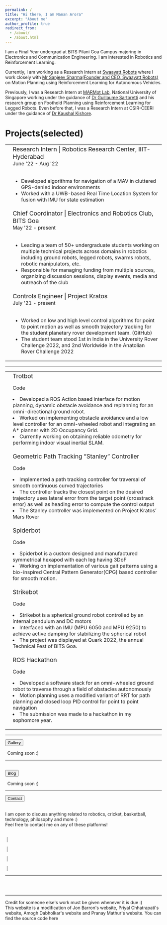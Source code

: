 ```yaml
---
permalink: /
title: "Hi there, I am Manan Arora"
excerpt: "About me"
author_profile: true
redirect_from: 
  - /about/
  - /about.html
---
```


I am a Final Year undergrad at BITS Pilani Goa Campus majoring in Electronics and Communication Engineering. I am interested in Robotics and Reinforcement Learning.

Currently, I am working as a Research Intern at [Swaayatt Robots](https://www.swaayattrobots.com/) where I work closely with [Mr Sanjeev Sharma(Founder and CEO, Swaayatt Robots)](https://www.swaayattrobots.com/) on Motion Planning using Reinforcement Learning for Autonomous Vehicles.

Previously, I was a Research Intern at [MARMot Lab](https://www.marmotlab.org/), National University of Singapore working under the guidance of [Dr Guillaume Sartoretti](https://www.marmotlab.org/bio.html) and his research group on Foothold Planning using Reinforcement Learning for Legged Robots. Even before that, I was a Research Intern at CSIR-CEERI under the guidance of [Dr Kaushal Kishore](https://www.ceeri.res.in/profiles/kaushal-kishore/).


# Projects(selected)


<div>

<table border=0>
<tbody>
<tr>
<td>

</td>
<td>
    <papertitle><big> Research Intern </big>
    </papertitle>
    <papertitle><big> | Robotics Research Center, IIIT-Hyderabad</big></papertitle>
    <br>
    June &apos;22 - Aug &apos;22
    <br>
    <br>
    <p>
    <ul>
        <li>Developed algorithms for navigation of a MAV in cluttered GPS-denied indoor environments</li>
        <li>Worked with a UWB-based Real Time Location System for fusion with IMU for state estimation</li>
    </ul>
    </p>
</td>
</tr>
<tr>
<td>

</td>
<td>
    <papertitle><big> Chief Coordinator </big>
    </papertitle>
    <papertitle><big> | Electronics and Robotics Club, BITS Goa</big></papertitle>
    <br>
    May &apos;22 - present
    <br>
    <br>
    <p>
    <ul>
        <li>Leading a team of 50+ undergraduate students working on multiple technical projects across domains in robotics
            including ground robots, legged robots, swarms robots, robotic manipulators, etc.</li>
        <li>Responsible for managing funding from multiple sources, organizing discussion sessions, display events, media and
            outreach of the <a>club</a></li>
    </ul>
    </p>
</td>
</tr>
<tr>
<td>

</td>
<td>
    <papertitle><big> Controls Engineer</big>
    </papertitle>
    <papertitle><big> | Project Kratos</big></papertitle>
    <br>
    July &apos;21 - present
    <br>
    <br>
    <p>
    <ul>
        <li>Worked on low and high level control algorithms for point to point motion as well as smooth trajectory tracking for the student planetary rover development team. <a>(GitHub)</a>
        </li>
        <li>The student team stood 1st in India in the <a>University Rover Challenge 2022</a>, and <a>2nd Worldwide</a> in the <a>Anatolian Rover Challenge 2022</a>
        </li>
    </ul>
    </p>
</td>
        </tr>
</tbody>
</table>
</div>
<hr>

<!-- blog-->

<!-- Projects -->
<div>

<table border=0 class="bg_colour">
<tbody>

<tr>
<td>

</td>
<td>
<papertitle><big>Trotbot</big></papertitle>

<br>
<p>
<a>Code</a>
</p>
<li>Developed a ROS Action based interface for motion planning, dynamic obstacle avoidance and replanning for an omni-directional ground robot. </li>
<li>Worked on implementing obstacle avoidance and a low level controller for an omni-wheeled robot and integrating an A* planner with 2D Occupancy Grid. </li>
<li>Currently working on obtaining reliable odometry for performing indoor visual inertial SLAM.</li>
<p></p>
</td>
</tr>

<tr>
<td>

</td>
<td>
<papertitle><big>Geometric Path Tracking &#x201D;Stanley&#x201D; Controller</big></papertitle>

<br>
<p>
</p><p>
<a>Code</a>
</p>
<li>Implemented a path tracking controller for traversal of smooth continuous curved trajectories</li>
<li>The controller tracks the closest point on the desired trajectory uses lateral error from the target point (crosstrack error) as well as heading error to compute the control output
</li>
<li>The Stanley controller was implemented on Project Kratos&#x2019; Mars Rover
</li>
<p></p>
</td>
</tr>

<tr>
<td>

</td>
<td>
<papertitle><big>Spiderbot</big></papertitle>
<br>
<p>
<a>Code</a>
</p>
<p>
<li>Spiderbot is a custom designed and manufactured symmetrical hexapod with each leg having 3DoF</li>
<li>Working on implementation of various gait patterns using a bio-inspired Central Pattern Generator(CPG) based controller for smooth motion.</li>
</p>
</td>
</tr>

<tr>
<td>

</td>
<td>
<papertitle><big>Strikebot</big></papertitle>
<br>
<p>
<a>Code</a>
</p>
<p>
<li>Strikebot is a spherical ground robot controlled by an internal pendulum and DC motors</li>
<li>Interfaced with an IMU (MPU 6050 and MPU 9250) to achieve active damping for stabilizing the spherical robot</li>
<li>The project was displayed at Quark 2022, the annual Technical Fest of BITS Goa.</li>
</p>
</td>
</tr>

<tr>
<td>

</td>
<td>
<papertitle><big>ROS Hackathon</big></papertitle>
<br>
<p>
<a>Code</a>
</p>
<p>
<li>Developed a software stack for an omni-wheeled ground robot to traverse through a field of obstacles autonomously</li>
<li>Motion planning uses a modified variant of RRT for path planning and closed loop PID control for point to point navigation</li>
<li>The submission was made to a hackathon in my sophomore year.</li>
</p>
</td>
</tr>

</tbody>
</table>
</div>
<hr>

</td>
</tr>
<tr>
<td>
<button>
<heading>Gallery</heading>
</button>
<br>
<p>&#x2002;Coming soon :)</p>
<hr>
</td>

</tr>

<br>

<tr>
<td>
<button>
<heading>Blog</heading>
</button>
<br>
<p>&#x2002;Coming soon :)</p>

<hr>
</td>
</tr>

<tr>
<td>
<button>
<heading>Contact</heading>
</button>
<br>
<p>
<br>
I am open to discuss anything related to robotics, cricket, basketball, technology, philosophy and more :)
<br>
Feel free to contact me on any of these platforms!
<br>
<br>

&#xA0;|&#xA0;

&#xA0;|&#xA0;

&#xA0;|&#xA0;

&#xA0;|&#xA0;

</p>
<p>

<hr>
</p></td>
</tr>

<tr>
<td>
<br>
<br>
<hr>
<p>Credit for someone else&apos;s work must be given whenever it is due :)
<br>
This website is a modification of Jon Barron&apos;s <a>website</a>, Priyal Chhatrapati&apos;s <a>website</a>, Amogh
Dabholkar&apos;s <a>website</a> and Pranay Mathur&apos;s <a>website</a>. You can find the source code <a>here</a></p>
</td>
</tr>
</tbody></table>